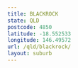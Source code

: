 ```yaml
---
title: BLACKROCK
state: QLD
postcode: 4850
latitude: -18.552533
longitude: 146.49572
url: /qld/blackrock/
layout: suburb
---
```

